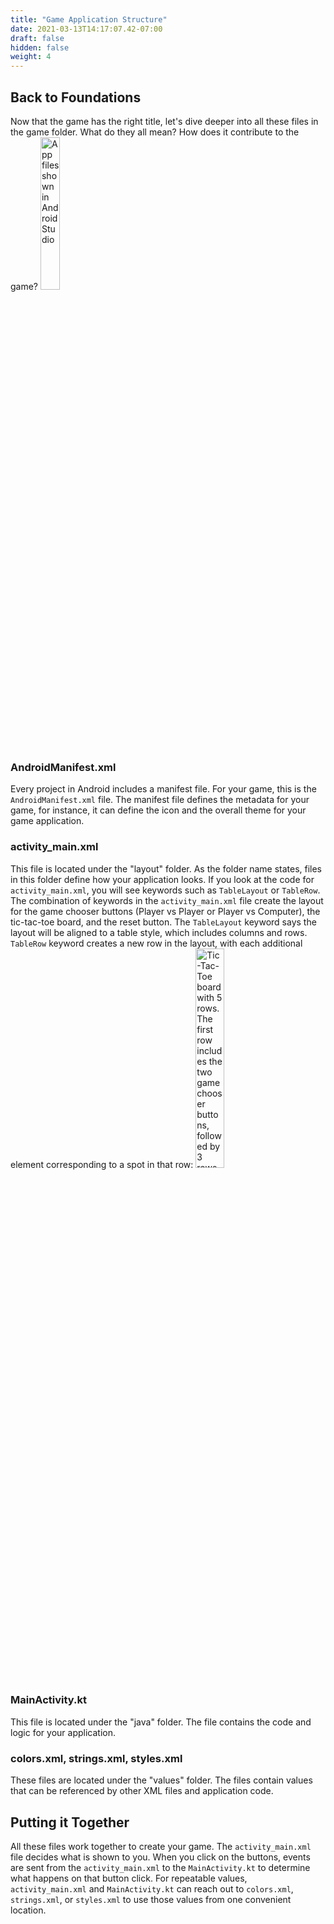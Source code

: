 ```yaml
---
title: "Game Application Structure"
date: 2021-03-13T14:17:07.42-07:00
draft: false
hidden: false
weight: 4
---
```


## Back to Foundations
Now that the game has the right title, let's dive deeper into all these files in the game folder. What do they all mean? How does it contribute to the game?
<img src="../resources/_gen/images/app_structure_files.png" height="25%" width="25%" title="Expanded view of application files" alt="App files shown in Android Studio"/>

### AndroidManifest.xml
Every project in Android includes a manifest file. For your game, this is the `AndroidManifest.xml` file. The manifest file defines the metadata for your game, for instance, it can define the icon and the overall theme for your game application.

### activity_main.xml
This file is located under the "layout" folder. As the folder name states, files in this folder define how your application looks. If you look at the code for `activity_main.xml`, you will see keywords such as `TableLayout` or `TableRow`. The combination of keywords in the `activity_main.xml` file create the layout for the game chooser buttons (Player vs Player or Player vs Computer), the tic-tac-toe board, and the reset button. The `TableLayout` keyword says the layout will be aligned to a table style, which includes columns and rows. `TableRow` keyword creates a new row in the layout, with each additional element corresponding to a spot in that row:
<img src="../resources/_gen/images/activity_main.png" height="30%" width="30%" title="Game board layout in rows" alt="Tic-Tac-Toe board with 5 rows. The first row includes the two game chooser buttons, followed by 3 rows by 3 columns for the Tic-Tac-Toe grid, and finally the fifth row with the restart button"/>

### MainActivity.kt

This file is located under the "java" folder. The file contains the code and logic for your application.

### colors.xml, strings.xml, styles.xml

These files are located under the "values" folder. The files contain values that can be referenced by other XML files and application code.

## Putting it Together

All these files work together to create your game. The `activity_main.xml` file decides what is shown to you. When you click on the buttons, events are sent from the `activity_main.xml` to the `MainActivity.kt` to determine what happens on that button click. For repeatable values, `activity_main.xml` and `MainActivity.kt` can reach out to `colors.xml`, `strings.xml`, or `styles.xml` to use those values from one convenient location.

